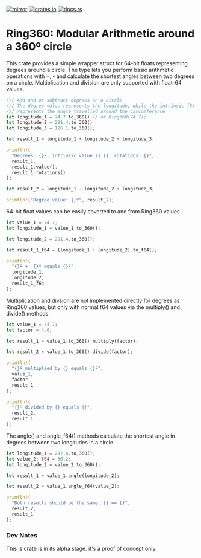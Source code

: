[![mirror](https://img.shields.io/badge/mirror-github-blue)](https://github.com/neilg63/ring360)
[![crates.io](https://img.shields.io/crates/v/ring360.svg)](https://crates.io/crates/ring360)
[![docs.rs](https://docs.rs/ring360/badge.svg)](https://docs.rs/ring360)

# Ring360: Modular Arithmetic around a 360º circle

This crate provides a simple wrapper struct for 64-bit floats representing degrees around a circle. The type lets you perform basic arithmetic operations with +, - and calculate the shortest angles between two degrees on a circle. Multiplication and division are only supported with float-64 values.

```rust
/// Add and.or subtract degrees on a circle
/// The degree value represents the longitude, while the intrinsic f64 value 
/// represents the angle travelled around the circumference
let longitude_1 = 74.7.to_360() // or Ring360(74.7);
let longitude_2 = 291.4.to_360()
let longitude_3 = 126.1.to_360();

let result_1 = longitude_1 + longitude_2 + longitude_3;

println!(
  "Degrees: {}º, intrinsic value is {}, rotations: {}",
  result_1,
  result_1.value(),
  result_1.rotations()
);

let result_2 = longitude_1 - longitude_2 + longitude_3;

println!("Degree value: {}º", result_2);

```

64-bit float values can be easily coverted to and from Ring360 values
```rust
let value_1 = 74.7;
let longitude_1 = value_1.to_360();

let longitude_2 = 291.4.to_360();

let result_1_f64 = (longitude_1 + longitude_2).to_f64();

println!(
  "{}º +  {}º equals {}º",
  longitude_1,
  longitude_2,
  result_1_f64
);

```

Multiplication and divsion are not implemented directly for degrees as Ring360 values, but only with normal f64 values via the multiply() and divide() methods.
```rust
let value_1 = 74.7;
let factor = 4.0;

let result_1 = value_1.to_360().multiply(factor);

let result_2 = value_1.to_360().divide(factor);

println!(
  "{}º multiplied by {} equals {}º",
  value_1,
  factor,
  result_1
);

println!(
  "{}º divided by {} equals {}",
  result_2,
  result_1
);

```

The angle() and angle_f64() methods calculate the shortest angle in degrees between two longitudes in a circle.
```rust
let longitude_1 = 297.4.to_360();
let value_2: f64 = 36.2;
let longitude_2 = value_2.to_360();

let result_1 = value_1.angle(longitude_2);

let result_2 = value_1.angle_f64(value_2);

println!(
  "Both results should be the same: {} == {}",
  result_2,
  result_1
);

```

### Dev Notes
This is crate is in its alpha stage. it's a proof of concept only.